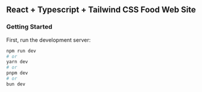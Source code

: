 ## React + Typescript + Tailwind CSS Food Web Site

### Getting Started

First, run the development server:

```bash
npm run dev
# or
yarn dev
# or
pnpm dev
# or
bun dev
```
